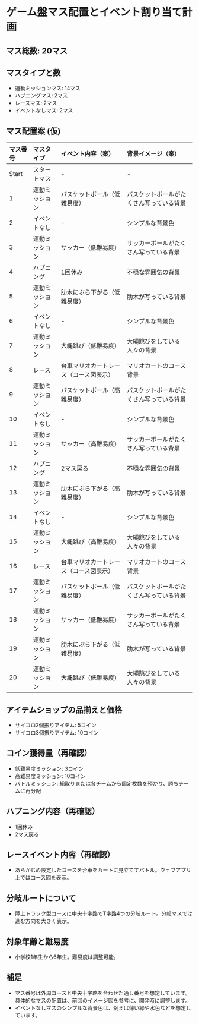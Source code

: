 # ゲーム盤マス配置とイベント割り当て計画

## マス総数: 20マス

## マスタイプと数
- 運動ミッションマス: 14マス
- ハプニングマス: 2マス
- レースマス: 2マス
- イベントなしマス: 2マス

## マス配置案 (仮)

| マス番号 | マスタイプ       | イベント内容（案）                                   | 背景イメージ（案）                                   |
| :------- | :--------------- | :--------------------------------------------------- | :--------------------------------------------------- |
| Start    | スタートマス     | -                                                    | -                                                    |
| 1        | 運動ミッション   | バスケットボール（低難易度）                       | バスケットボールがたくさん写っている背景             |
| 2        | イベントなし     | -                                                    | シンプルな背景色                                     |
| 3        | 運動ミッション   | サッカー（低難易度）                               | サッカーボールがたくさん写っている背景               |
| 4        | ハプニング       | 1回休み                                              | 不穏な雰囲気の背景                                   |
| 5        | 運動ミッション   | 肋木にぶら下がる（低難易度）                       | 肋木が写っている背景                                 |
| 6        | イベントなし     | -                                                    | シンプルな背景色                                     |
| 7        | 運動ミッション   | 大縄跳び（低難易度）                               | 大縄跳びをしている人々の背景                         |
| 8        | レース           | 台車マリオカートレース（コース図表示）             | マリオカートのコース背景                             |
| 9        | 運動ミッション   | バスケットボール（高難易度）                       | バスケットボールがたくさん写っている背景             |
| 10       | イベントなし     | -                                                    | シンプルな背景色                                     |
| 11       | 運動ミッション   | サッカー（高難易度）                               | サッカーボールがたくさん写っている背景               |
| 12       | ハプニング       | 2マス戻る                                            | 不穏な雰囲気の背景                                   |
| 13       | 運動ミッション   | 肋木にぶら下がる（高難易度）                       | 肋木が写っている背景                                 |
| 14       | イベントなし     | -                                                    | シンプルな背景色                                     |
| 15       | 運動ミッション   | 大縄跳び（高難易度）                               | 大縄跳びをしている人々の背景                         |
| 16       | レース           | 台車マリオカートレース（コース図表示）             | マリオカートのコース背景                             |
| 17       | 運動ミッション   | バスケットボール（低難易度）                       | バスケットボールがたくさん写っている背景             |
| 18       | 運動ミッション   | サッカー（低難易度）                               | サッカーボールがたくさん写っている背景               |
| 19       | 運動ミッション   | 肋木にぶら下がる（低難易度）                       | 肋木が写っている背景                                 |
| 20       | 運動ミッション   | 大縄跳び（低難易度）                               | 大縄跳びをしている人々の背景                         |

## アイテムショップの品揃えと価格
- サイコロ2個振りアイテム: 5コイン
- サイコロ3個振りアイテム: 10コイン

## コイン獲得量（再確認）
- 低難易度ミッション: 3コイン
- 高難易度ミッション: 10コイン
- バトルミッション: 総取りまたは各チームから固定枚数を預かり、勝ちチームに再分配

## ハプニング内容（再確認）
- 1回休み
- 2マス戻る

## レースイベント内容（再確認）
- あらかじめ設定したコースを台車をカートに見立ててバトル。ウェブアプリ上ではコース図を表示。

## 分岐ルートについて
- 陸上トラック型コースに中央十字路でT字路4つの分岐ルート。分岐マスでは進む方向を大きく表示。

## 対象年齢と難易度
- 小学校1年生から6年生。難易度は調整可能。

## 補足
- マス番号は外周コースと中央十字路を合わせた通し番号を想定しています。具体的なマスの配置は、前回のイメージ図を参考に、開発時に調整します。
- イベントなしマスのシンプルな背景色は、例えば薄い緑や水色などを想定しています。

